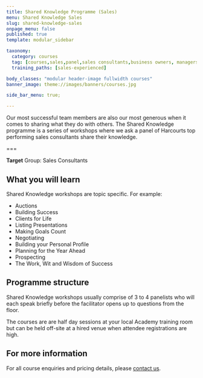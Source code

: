 ```yaml
---
title: Shared Knowledge Programme (Sales)
menu: Shared Knowledge Sales
slug: shared-knowledge-sales
onpage_menu: false
published: true
template: modular_sidebar

taxonomy:
  category: courses
  tag: [courses,sales,panel,sales consultants,business owners, managers]
  training_paths: [sales-experienced]

body_classes: "modular header-image fullwidth courses"
banner_image: theme://images/banners/courses.jpg

side_bar_menu: true;

---
```


Our most successful team members are also our most generous when it comes to sharing what they do with others. The Shared Knowledge programme is a series of workshops where we ask a panel of Harcourts top performing sales consultants share their knowledge.

===

**Target** Group: Sales Consultants

## What you will learn
Shared Knowledge workshops are topic specific. For example:
- Auctions
- Building Success
- Clients for Life
- Listing Presentations
- Making Goals Count
- Negotiating
- Building your Personal Profile
- Planning for the Year Ahead
- Prospecting
- The Work, Wit and Wisdom of Success

## Programme structure
Shared Knowledge workshops usually comprise of 3 to 4 panelists who will each speak briefly before the facilitator opens up to questions from the floor.

The courses are are half day sessions at your local Academy training room but can be held off-site at a hired venue when attendee registrations are high.

## For more information
For all course enquiries and pricing details, please [contact us](/about-us/contact-us).
